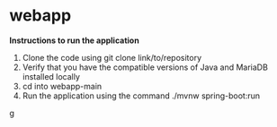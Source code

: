 # webapp

**Instructions to run the application**

1) Clone the code using git clone link/to/repository
2) Verify that you have the compatible versions of Java and MariaDB installed locally
3) cd into webapp-main
4) Run the application using the command ./mvnw spring-boot:run

g
